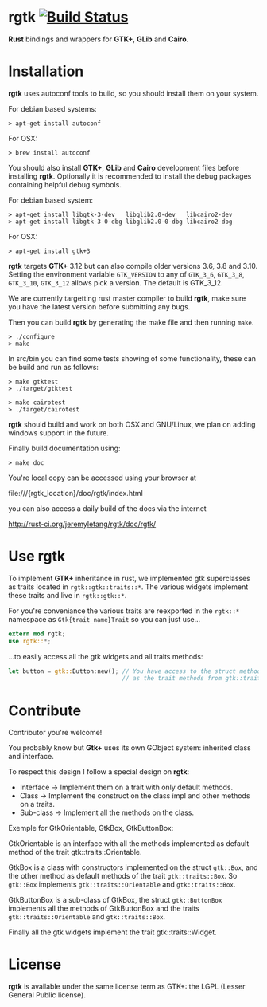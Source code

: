 rgtk [![Build Status](https://travis-ci.org/jeremyletang/rgtk.svg?branch=master)](https://travis-ci.org/jeremyletang/rgtk)
====

__Rust__ bindings and wrappers for __GTK+__, __GLib__ and __Cairo__.

Installation
============

__rgtk__ uses autoconf tools to build, so you should install them on your system.


For debian based systems:
```Shell
> apt-get install autoconf
```

For OSX:
```Shell
> brew install autoconf
```

You should also install __GTK+__, __GLib__ and __Cairo__ development files before installing __rgtk__. Optionally it is recommended to install the debug packages containing helpful debug symbols.

For debian based system:
```Shell
> apt-get install libgtk-3-dev   libglib2.0-dev   libcairo2-dev
> apt-get install libgtk-3-0-dbg libglib2.0-0-dbg libcairo2-dbg
```

For OSX:
```Shell
> apt-get install gtk+3
```

__rgtk__ targets __GTK+__ 3.12 but can also compile older versions 3.6, 3.8 and 3.10. Setting the environment variable `GTK_VERSION` to any of `GTK_3_6`, `GTK_3_8`, `GTK_3_10`, `GTK_3_12` allows pick a version. The default is GTK_3_12.

We are currently targetting rust master compiler to build __rgtk__, make sure you have the latest version before submitting any bugs.

Then you can build __rgtk__ by generating the make file and then running `make`.

```Shell
> ./configure
> make
```

In src/bin you can find some tests showing of some functionality, these can be build and run as follows:
```Shell
> make gtktest
> ./target/gtktest

> make cairotest
> ./target/cairotest
```

__rgtk__ should build and work on both OSX and GNU/Linux, we plan on adding windows support in the future.


Finally build documentation using:

```Shell
> make doc
```

You're local copy can be accessed using your browser at

file:///{rgtk_location}/doc/rgtk/index.html

you can also access a daily build of the docs via the internet

http://rust-ci.org/jeremyletang/rgtk/doc/rgtk/

Use __rgtk__
============

To implement __GTK+__ inheritance in rust, we implemented gtk superclasses as traits located in `rgtk::gtk::traits::*`. The various widgets implement these traits and live in `rgtk::gtk::*`.

For you're conveniance the various traits are reexported in the `rgtk::*` namespace as `Gtk{trait_name}Trait` so you can just use...

```Rust
extern mod rgtk;
use rgtk::*;
```

...to easily access all the gtk widgets and all traits methods:

```Rust
let button = gtk::Button:new(); // You have access to the struct methods of gtk::Button aswell
                                // as the trait methods from gtk::traits::Button as GtkButtonTrait.
```

Contribute
==========

Contributor you're welcome!

You probably know but __Gtk+__ uses its own GObject system: inherited class and interface.

To respect this design I follow a special design on __rgtk__:

* Interface -> Implement them on a trait with only default methods.
* Class -> Implement the construct on the class impl and other methods on a traits.
* Sub-class -> Implement all the methods on the class.

Exemple for GtkOrientable, GtkBox, GtkButtonBox:

GtkOrientable is an interface with all the methods implemented as default method of the trait gtk::traits::Orientable.

GtkBox is a class with constructors implemented on the struct `gtk::Box`, and the other method as default methods of the trait `gtk::traits::Box`. So `gtk::Box` implements `gtk::traits::Orientable` and `gtk::traits::Box`.

GtkButtonBox is a sub-class of GtkBox, the struct `gtk::ButtonBox` implements all the methods of GtkButtonBox and the traits `gtk::traits::Orientable` and `gtk::traits::Box`.

Finally all the gtk widgets implement the trait gtk::traits::Widget.

License
=======

__rgtk__ is available under the same license term as GTK+: the LGPL (Lesser General Public license).
